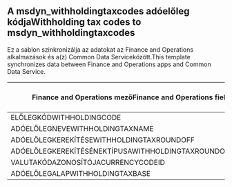 ## <a name="withholding-tax-codes-to-msdyn_withholdingtaxcodes"></a><span data-ttu-id="72b7d-101">A msdyn_withholdingtaxcodes adóelőleg kódja</span><span class="sxs-lookup"><span data-stu-id="72b7d-101">Withholding tax codes to msdyn_withholdingtaxcodes</span></span>

<span data-ttu-id="72b7d-102">Ez a sablon szinkronizálja az adatokat az Finance and Operations alkalmazások és a(z) Common Data Serviceközött.</span><span class="sxs-lookup"><span data-stu-id="72b7d-102">This template synchronizes data between Finance and Operations apps and Common Data Service.</span></span>

<span data-ttu-id="72b7d-103">Finance and Operations mező</span><span class="sxs-lookup"><span data-stu-id="72b7d-103">Finance and Operations field</span></span> | <span data-ttu-id="72b7d-104">Térkép típusa</span><span class="sxs-lookup"><span data-stu-id="72b7d-104">Map type</span></span> | <span data-ttu-id="72b7d-105">Egyéb Dynamics 365 mező</span><span class="sxs-lookup"><span data-stu-id="72b7d-105">Other Dynamics 365 field</span></span> | <span data-ttu-id="72b7d-106">Alapértelmezett érték</span><span class="sxs-lookup"><span data-stu-id="72b7d-106">Default value</span></span>
---|---|---|---
<span data-ttu-id="72b7d-107">ELŐLEGKÓD</span><span class="sxs-lookup"><span data-stu-id="72b7d-107">WITHHOLDINGCODE</span></span> | = | <span data-ttu-id="72b7d-108">msdyn_name</span><span class="sxs-lookup"><span data-stu-id="72b7d-108">msdyn_name</span></span> | 
<span data-ttu-id="72b7d-109">ADÓELŐLEGNEVE</span><span class="sxs-lookup"><span data-stu-id="72b7d-109">WITHHOLDINGTAXNAME</span></span> | = | <span data-ttu-id="72b7d-110">msdyn_description</span><span class="sxs-lookup"><span data-stu-id="72b7d-110">msdyn_description</span></span> | 
<span data-ttu-id="72b7d-111">ADÓELŐLEGKEREKÍTÉSE</span><span class="sxs-lookup"><span data-stu-id="72b7d-111">WITHHOLDINGTAXROUNDOFF</span></span> | = | <span data-ttu-id="72b7d-112">msdyn_roundoff</span><span class="sxs-lookup"><span data-stu-id="72b7d-112">msdyn_roundoff</span></span> | 
<span data-ttu-id="72b7d-113">ADÓELŐLEGKEREKÍTÉSÉNEKTÍPUSA</span><span class="sxs-lookup"><span data-stu-id="72b7d-113">WITHHOLDINGTAXROUNDOFFTYPE</span></span> | >< | <span data-ttu-id="72b7d-114">msdyn_roundofftype</span><span class="sxs-lookup"><span data-stu-id="72b7d-114">msdyn_roundofftype</span></span> | 
<span data-ttu-id="72b7d-115">VALUTAKÓDAZONOSÍTÓJA</span><span class="sxs-lookup"><span data-stu-id="72b7d-115">CURRENCYCODEID</span></span> | = | <span data-ttu-id="72b7d-116">msdyn_currency.isocurrencycode</span><span class="sxs-lookup"><span data-stu-id="72b7d-116">msdyn_currency.isocurrencycode</span></span> | 
<span data-ttu-id="72b7d-117">ADÓELŐLEGALAP</span><span class="sxs-lookup"><span data-stu-id="72b7d-117">WITHHOLDINGTAXBASE</span></span> | >< | <span data-ttu-id="72b7d-118">msdyn_taxableamountorigin</span><span class="sxs-lookup"><span data-stu-id="72b7d-118">msdyn_taxableamountorigin</span></span> | 

